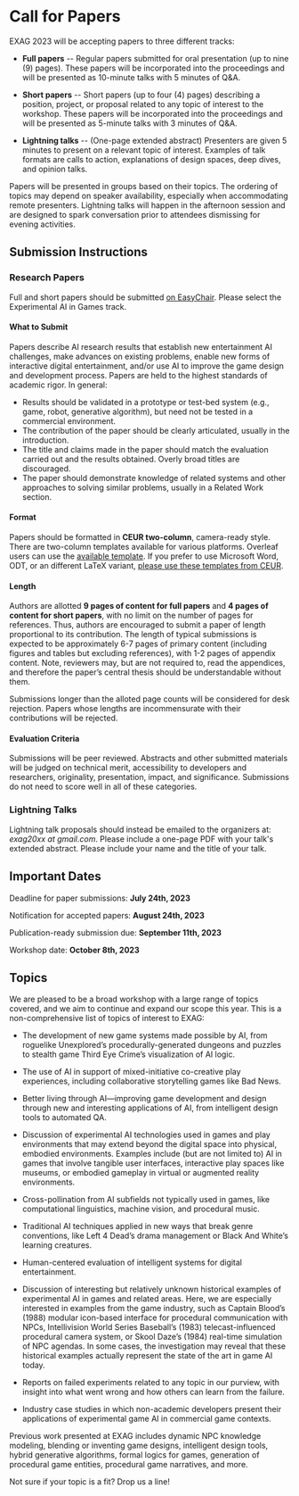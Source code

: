 # Call for Papers

EXAG 2023 will be accepting papers to three different tracks:

* **Full papers** -- Regular papers submitted for oral presentation (up to nine (9) pages). These papers will be incorporated into the proceedings and will be presented as 10-minute talks with 5 minutes of Q&A.

* **Short papers** -- Short papers (up to four (4) pages) describing a position, project, or proposal related to any topic of interest to the workshop. These papers will be incorporated into the proceedings and will be presented as 5-minute talks with 3 minutes of Q&A.

* **Lightning talks** -- (One-page extended abstract) Presenters are given 5 minutes to present on a relevant topic of interest. Examples of talk formats are calls to action, explanations of design spaces, deep dives, and opinion talks.

Papers will be presented in groups based on their topics. The ordering of topics may depend on speaker availability,
especially when accommodating remote presenters. Lightning talks will happen in the afternoon session and are designed to spark conversation prior to attendees dismissing for evening activities.

## Submission Instructions

### Research Papers

Full and short papers should be submitted [on EasyChair](https://easychair.org/my/conference?conf=aiide23). Please select the Experimental AI in Games track.

#### What to Submit

Papers describe AI research results that establish new entertainment AI challenges, make advances on existing problems, enable new forms of interactive digital entertainment, and/or use AI to improve the game design and development process.  Papers are held to the highest standards of academic rigor. In general:

* Results should be validated in a prototype or test-bed system (e.g., game, robot, generative algorithm), but need not be tested in a commercial environment.
* The contribution of the paper should be clearly articulated, usually in the introduction.
* The title and claims made in the paper should match the evaluation carried out and the results obtained. Overly broad titles are discouraged.
* The paper should demonstrate knowledge of related systems and other approaches to solving similar problems, usually in a Related Work section.

#### Format

Papers should be formatted in **CEUR two-column**, camera-ready style. There are two-column templates available for various platforms. Overleaf users can use the [available template](https://www.overleaf.com/latex/templates/template-for-submissions-to-ceur-workshop-proceedings-ceur-ws-dot-org/wqyfdgftmcfw). If you prefer to use Microsoft Word, ODT, or an different LaTeX variant, [please use these templates from CEUR](http://ceur-ws.org/Vol-XXX/CEURART.zip).

#### Length

Authors are allotted **9 pages of content for full papers** and **4 pages of content for short papers**, with no limit on the number of pages for references. Thus, authors are encouraged to submit a paper of length proportional to its contribution. The length of typical submissions is expected to be approximately 6-7 pages of primary content (including figures and tables but excluding references), with 1-2 pages of appendix content. Note, reviewers may, but are not required to, read the appendices, and therefore the paper’s central thesis should be understandable without them.

Submissions longer than the alloted page counts will be considered for desk rejection. Papers whose lengths are incommensurate with their contributions will be rejected.

#### Evaluation Criteria

Submissions will be peer reviewed. Abstracts and other submitted materials will be judged on technical merit, accessibility to developers and researchers, originality, presentation, impact, and significance. Submissions do not need to score well in all of these categories.

### Lightning Talks

Lightning talk proposals should instead be emailed to the organizers at: *exag20xx at gmail.com*. Please include a one-page PDF with your talk's extended abstract. Please include your name and the title of your talk.

## Important Dates

Deadline for paper submissions:  **July 24th, 2023**

Notification for accepted papers: **August 24th, 2023**

Publication-ready submission due: **September 11th, 2023**

Workshop date: **October 8th, 2023**

## Topics

We are pleased to be a broad workshop with a large range of topics covered, and we aim to continue and expand our scope this year. This is a non-comprehensive list of topics of interest to EXAG:

* The development of new game systems made possible by AI, from roguelike Unexplored’s procedurally-generated dungeons and puzzles to stealth game Third Eye Crime’s visualization of AI logic.

* The use of AI in support of mixed-initiative co-creative play experiences, including collaborative storytelling games like Bad News.

* Better living through AI—improving game development and design through new and interesting applications of AI, from intelligent design tools to automated QA.

* Discussion of experimental AI technologies used in games and play environments that may extend beyond the digital space into physical, embodied environments. Examples include (but are not limited to) AI in games that involve tangible user interfaces, interactive play spaces like museums, or embodied gameplay in virtual or augmented reality environments.

* Cross-pollination from AI subfields not typically used in games, like computational linguistics, machine vision,
and procedural music.

* Traditional AI techniques applied in new ways that break genre conventions, like Left 4 Dead’s drama management or Black And White’s learning creatures.

* Human-centered evaluation of intelligent systems for digital entertainment.

* Discussion of interesting but relatively unknown historical examples of experimental AI in games and related areas. Here, we are especially interested in examples from the game industry, such as Captain Blood’s (1988) modular icon-based interface for procedural communication with NPCs, Intellivision World Series Baseball’s (1983) telecast-influenced procedural camera system, or Skool Daze’s (1984) real-time simulation of NPC agendas. In some cases, the investigation may reveal that these historical examples actually represent the state of the art in game AI today.

* Reports on failed experiments related to any topic in our purview, with insight into what went wrong and how others can learn from the failure.

* Industry case studies in which non-academic developers present their applications of experimental game AI in commercial game contexts.

Previous work presented at EXAG includes dynamic NPC knowledge modeling, blending or inventing game designs, intelligent design tools, hybrid generative algorithms, formal logics for games, generation of procedural game entities, procedural game narratives, and more.

Not sure if your topic is a fit? Drop us a line!
